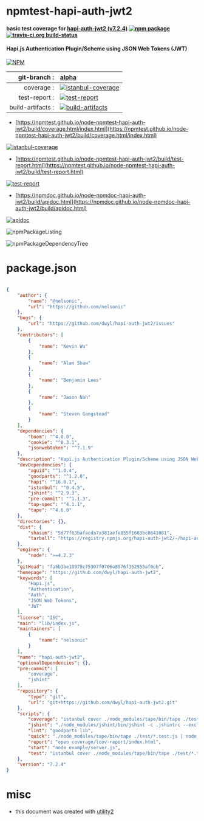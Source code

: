 # npmtest-hapi-auth-jwt2

#### basic test coverage for  [hapi-auth-jwt2 (v7.2.4)](https://github.com/dwyl/hapi-auth-jwt2)  [![npm package](https://img.shields.io/npm/v/npmtest-hapi-auth-jwt2.svg?style=flat-square)](https://www.npmjs.org/package/npmtest-hapi-auth-jwt2) [![travis-ci.org build-status](https://api.travis-ci.org/npmtest/node-npmtest-hapi-auth-jwt2.svg)](https://travis-ci.org/npmtest/node-npmtest-hapi-auth-jwt2)

#### Hapi.js Authentication Plugin/Scheme using JSON Web Tokens (JWT)

[![NPM](https://nodei.co/npm/hapi-auth-jwt2.png?downloads=true&downloadRank=true&stars=true)](https://www.npmjs.com/package/hapi-auth-jwt2)

| git-branch : | [alpha](https://github.com/npmtest/node-npmtest-hapi-auth-jwt2/tree/alpha)|
|--:|:--|
| coverage : | [![istanbul-coverage](https://npmtest.github.io/node-npmtest-hapi-auth-jwt2/build/coverage.badge.svg)](https://npmtest.github.io/node-npmtest-hapi-auth-jwt2/build/coverage.html/index.html)|
| test-report : | [![test-report](https://npmtest.github.io/node-npmtest-hapi-auth-jwt2/build/test-report.badge.svg)](https://npmtest.github.io/node-npmtest-hapi-auth-jwt2/build/test-report.html)|
| build-artifacts : | [![build-artifacts](https://npmtest.github.io/node-npmtest-hapi-auth-jwt2/glyphicons_144_folder_open.png)](https://github.com/npmtest/node-npmtest-hapi-auth-jwt2/tree/gh-pages/build)|

- [https://npmtest.github.io/node-npmtest-hapi-auth-jwt2/build/coverage.html/index.html](https://npmtest.github.io/node-npmtest-hapi-auth-jwt2/build/coverage.html/index.html)

[![istanbul-coverage](https://npmtest.github.io/node-npmtest-hapi-auth-jwt2/build/screenCapture.buildCi.browser.%252Ftmp%252Fbuild%252Fcoverage.lib.html.png)](https://npmtest.github.io/node-npmtest-hapi-auth-jwt2/build/coverage.html/index.html)

- [https://npmtest.github.io/node-npmtest-hapi-auth-jwt2/build/test-report.html](https://npmtest.github.io/node-npmtest-hapi-auth-jwt2/build/test-report.html)

[![test-report](https://npmtest.github.io/node-npmtest-hapi-auth-jwt2/build/screenCapture.buildCi.browser.%252Ftmp%252Fbuild%252Ftest-report.html.png)](https://npmtest.github.io/node-npmtest-hapi-auth-jwt2/build/test-report.html)

- [https://npmdoc.github.io/node-npmdoc-hapi-auth-jwt2/build/apidoc.html](https://npmdoc.github.io/node-npmdoc-hapi-auth-jwt2/build/apidoc.html)

[![apidoc](https://npmdoc.github.io/node-npmdoc-hapi-auth-jwt2/build/screenCapture.buildCi.browser.%252Ftmp%252Fbuild%252Fapidoc.html.png)](https://npmdoc.github.io/node-npmdoc-hapi-auth-jwt2/build/apidoc.html)

![npmPackageListing](https://npmtest.github.io/node-npmtest-hapi-auth-jwt2/build/screenCapture.npmPackageListing.svg)

![npmPackageDependencyTree](https://npmtest.github.io/node-npmtest-hapi-auth-jwt2/build/screenCapture.npmPackageDependencyTree.svg)



# package.json

```json

{
    "author": {
        "name": "@nelsonic",
        "url": "https://github.com/nelsonic"
    },
    "bugs": {
        "url": "https://github.com/dwyl/hapi-auth-jwt2/issues"
    },
    "contributors": [
        {
            "name": "Kevin Wu"
        },
        {
            "name": "Alan Shaw"
        },
        {
            "name": "Benjamin Lees"
        },
        {
            "name": "Jason Nah"
        },
        {
            "name": "Steven Gangstead"
        }
    ],
    "dependencies": {
        "boom": "^4.0.0",
        "cookie": "^0.3.1",
        "jsonwebtoken": "^7.1.9"
    },
    "description": "Hapi.js Authentication Plugin/Scheme using JSON Web Tokens (JWT)",
    "devDependencies": {
        "aguid": "^1.0.4",
        "goodparts": "^1.2.0",
        "hapi": "^16.0.1",
        "istanbul": "^0.4.5",
        "jshint": "^2.9.3",
        "pre-commit": "^1.1.3",
        "tap-spec": "^4.1.1",
        "tape": "^4.6.0"
    },
    "directories": {},
    "dist": {
        "shasum": "5d77f63bafacda7a381aefe855f1683bc8641081",
        "tarball": "https://registry.npmjs.org/hapi-auth-jwt2/-/hapi-auth-jwt2-7.2.4.tgz"
    },
    "engines": {
        "node": ">=4.2.3"
    },
    "gitHead": "fa5b3be18979c75307f0706a8976f352955af0eb",
    "homepage": "https://github.com/dwyl/hapi-auth-jwt2",
    "keywords": [
        "Hapi.js",
        "Authentication",
        "Auth",
        "JSON Web Tokens",
        "JWT"
    ],
    "license": "ISC",
    "main": "lib/index.js",
    "maintainers": [
        {
            "name": "nelsonic"
        }
    ],
    "name": "hapi-auth-jwt2",
    "optionalDependencies": {},
    "pre-commit": [
        "coverage",
        "jshint"
    ],
    "repository": {
        "type": "git",
        "url": "git+https://github.com/dwyl/hapi-auth-jwt2.git"
    },
    "scripts": {
        "coverage": "istanbul cover ./node_modules/tape/bin/tape ./test/*.test.js && istanbul check-coverage --statements 100 --functions 100 --lines 100 --branches 100",
        "jshint": "./node_modules/jshint/bin/jshint -c .jshintrc --exclude-path .gitignore .",
        "lint": "goodparts lib",
        "quick": "./node_modules/tape/bin/tape ./test/*.test.js | node_modules/tap-spec/bin/cmd.js",
        "report": "open coverage/lcov-report/index.html",
        "start": "node example/server.js",
        "test": "istanbul cover ./node_modules/tape/bin/tape ./test/*.test.js  | node_modules/tap-spec/bin/cmd.js"
    },
    "version": "7.2.4"
}
```



# misc
- this document was created with [utility2](https://github.com/kaizhu256/node-utility2)
